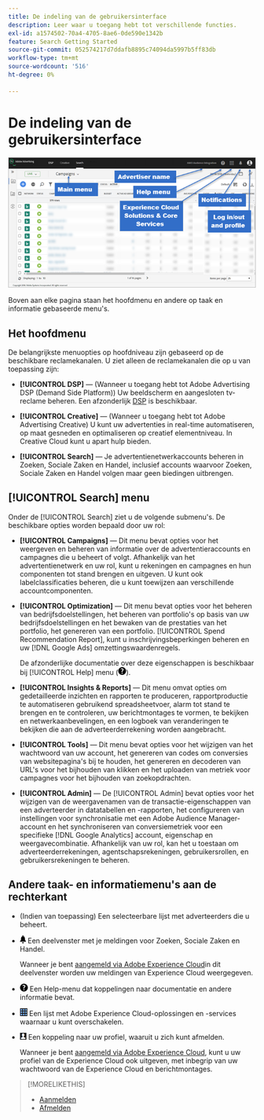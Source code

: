```yaml
---
title: De indeling van de gebruikersinterface
description: Leer waar u toegang hebt tot verschillende functies.
exl-id: a1574502-70a4-4705-8ae6-0de590e1342b
feature: Search Getting Started
source-git-commit: 052574217d7ddafb8895c74094da5997b5ff83db
workflow-type: tm+mt
source-wordcount: '516'
ht-degree: 0%

---
```


# De indeling van de gebruikersinterface

![Gebruikersinterface](/help/search-social-commerce/assets/ui.png "Gebruikersinterface")

Boven aan elke pagina staan het hoofdmenu en andere op taak en informatie gebaseerde menu&#39;s.

## Het hoofdmenu

De belangrijkste menuopties op hoofdniveau zijn gebaseerd op de beschikbare reclamekanalen. U ziet alleen de reclamekanalen die op u van toepassing zijn:

* **[!UICONTROL DSP]** — (Wanneer u toegang hebt tot Adobe Advertising DSP (Demand Side Platform)) Uw beeldscherm en aangesloten tv-reclame beheren. Een afzonderlijk [DSP](https://experienceleague.adobe.com/docs/advertising/dsp/home.html) is beschikbaar.

* **[!UICONTROL Creative]** — (Wanneer u toegang hebt tot Adobe Advertising Creative) U kunt uw advertenties in real-time automatiseren, op maat gesneden en optimaliseren op creatief elementniveau. In Creative Cloud kunt u apart hulp bieden.

* **[!UICONTROL Search]** — Je advertentienetwerkaccounts beheren in Zoeken, Sociale Zaken en Handel, inclusief accounts waarvoor Zoeken, Sociale Zaken en Handel volgen maar geen biedingen uitbrengen.

## [!UICONTROL Search] menu

Onder de [!UICONTROL Search] ziet u de volgende submenu&#39;s. De beschikbare opties worden bepaald door uw rol:

* **[!UICONTROL Campaigns]** — Dit menu bevat opties voor het weergeven en beheren van informatie over de advertentieraccounts en campagnes die u beheert of volgt. Afhankelijk van het advertentienetwerk en uw rol, kunt u rekeningen en campagnes en hun componenten tot stand brengen en uitgeven. U kunt ook labelclassificaties beheren, die u kunt toewijzen aan verschillende accountcomponenten.

* **[!UICONTROL Optimization]** — Dit menu bevat opties voor het beheren van bedrijfsdoelstellingen, het beheren van portfolio&#39;s op basis van uw bedrijfsdoelstellingen en het bewaken van de prestaties van het portfolio, het genereren van een portfolio. [!UICONTROL Spend Recommendation Report], kunt u inschrijvingsbeperkingen beheren en uw [!DNL Google Ads] omzettingswaardenregels.

  De afzonderlijke documentatie over deze eigenschappen is beschikbaar bij [!UICONTROL Help] menu (![Menu Help](/help/search-social-commerce/assets/help-main-menu.png "Menu Help")).

* **[!UICONTROL Insights & Reports]** — Dit menu omvat opties om gedetailleerde inzichten en rapporten te produceren, rapportproductie te automatiseren gebruikend spreadsheetvoer, alarm tot stand te brengen en te controleren, uw berichtmontages te vormen, te bekijken en netwerkaanbevelingen, en een logboek van veranderingen te bekijken die aan de adverteerderrekening worden aangebracht.

* **[!UICONTROL Tools]** — Dit menu bevat opties voor het wijzigen van het wachtwoord van uw account, het genereren van codes om conversies van websitepagina&#39;s bij te houden, het genereren en decoderen van URL&#39;s voor het bijhouden van klikken en het uploaden van metriek voor campagnes voor het bijhouden van zoekopdrachten.

* **[!UICONTROL Admin]** — De [!UICONTROL Admin] bevat opties voor het wijzigen van de weergavenamen van de transactie-eigenschappen van een adverteerder in datatabellen en -rapporten, het configureren van instellingen voor synchronisatie met een Adobe Audience Manager-account en het synchroniseren van conversiemetriek voor een specifieke [!DNL Google Analytics] account, eigenschap en weergavecombinatie. Afhankelijk van uw rol, kan het u toestaan om adverteerderrekeningen, agentschapsrekeningen, gebruikersrollen, en gebruikersrekeningen te beheren.

## Andere taak- en informatiemenu&#39;s aan de rechterkant

* (Indien van toepassing) Een selecteerbare lijst met adverteerders die u beheert.

* ![Waarschuwingsmeldingen](/help/search-social-commerce/assets/notifications-panel.png "Waarschuwingsmeldingen") Een deelvenster met je meldingen voor Zoeken, Sociale Zaken en Handel.

  Wanneer je bent [aangemeld via Adobe Experience Cloud](log-in.md)in dit deelvenster worden uw meldingen van Experience Cloud weergegeven.

* ![Menu Help](/help/search-social-commerce/assets/help-main-menu.png "Menu Help") Een Help-menu dat koppelingen naar documentatie en andere informatie bevat.

* ![Oplossingsschakelaar](/help/search-social-commerce/assets/menu-icon.png "Oplossingsschakelaar") Een lijst met Adobe Experience Cloud-oplossingen en -services waarnaar u kunt overschakelen.

* ![Gebruikersprofiel](/help/search-social-commerce/assets/user-profile.png "Gebruikersprofiel") Een koppeling naar uw profiel, waaruit u zich kunt afmelden.

  Wanneer je bent [aangemeld via Adobe Experience Cloud](log-in.md), kunt u uw profiel van de Experience Cloud ook uitgeven, met inbegrip van uw wachtwoord van de Experience Cloud en berichtmontages.

>[!MORELIKETHIS]
>
>* [Aanmelden](log-in.md)
>* [Afmelden](log-out.md)

